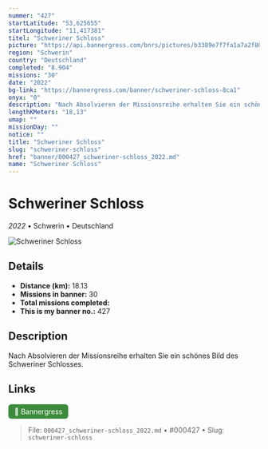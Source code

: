 ```yaml
---
nummer: "427"
startLatitude: "53,625655"
startLongitude: "11,417381"
titel: "Schweriner Schloss"
picture: "https://api.bannergress.com/bnrs/pictures/b3389e7f7fa1a7a2f80564f59b4641a0"
region: "Schwerin"
country: "Deutschland"
completed: "8.904"
missions: "30"
date: "2022"
bg-link: "https://bannergress.com/banner/schweriner-schloss-8ca1"
onyx: "0"
description: "Nach Absolvieren der Missionsreihe erhalten Sie ein schönes Bild des Schweriner Schlosses."
lengthKMeters: "18,13"
umap: ""
missionDay: ""
notice: ""
title: "Schweriner Schloss"
slug: "schweriner-schloss"
href: "banner/000427_schweriner-schloss_2022.md"
name: "Schweriner Schloss"
---
```

# Schweriner Schloss

*2022* • Schwerin • Deutschland

![Schweriner Schloss](https://api.bannergress.com/bnrs/pictures/b3389e7f7fa1a7a2f80564f59b4641a0)



## Details
- **Distance (km):** 18.13
- **Missions in banner:** 30
- **Total missions completed:** 
- **This is my banner no.:** 427



## Description
Nach Absolvieren der Missionsreihe erhalten Sie ein schönes Bild des Schweriner Schlosses.



## Links
<a href="https://bannergress.com/banner/schweriner-schloss-8ca1" target="_blank" style="display:inline-block;margin-right:8px;padding:6px 12px;background:#3c8b3c;color:#fff;text-decoration:none;border-radius:6px;">🔗 Bannergress</a>



> File: `000427_schweriner-schloss_2022.md` • #000427 • Slug: `schweriner-schloss`
